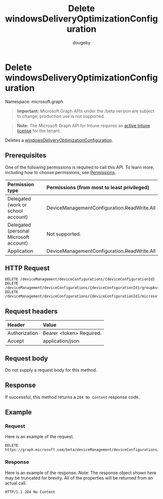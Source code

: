 ﻿---
title: "Delete windowsDeliveryOptimizationConfiguration"
description: "Deletes a windowsDeliveryOptimizationConfiguration."
author: "dougeby"
localization_priority: Normal
ms.prod: "intune"
doc_type: apiPageType
---

# Delete windowsDeliveryOptimizationConfiguration

Namespace: microsoft.graph

> **Important:** Microsoft Graph APIs under the /beta version are subject to change; production use is not supported.

> **Note:** The Microsoft Graph API for Intune requires an [active Intune license](https://go.microsoft.com/fwlink/?linkid=839381) for the tenant.

Deletes a [windowsDeliveryOptimizationConfiguration](../resources/intune-deviceconfig-windowsdeliveryoptimizationconfiguration.md).

## Prerequisites

One of the following permissions is required to call this API. To learn more, including how to choose permissions, see [Permissions](/graph/permissions-reference).

| Permission type                        | Permissions (from most to least privileged) |
| :------------------------------------- | :------------------------------------------ |
| Delegated (work or school account)     | DeviceManagementConfiguration.ReadWrite.All |
| Delegated (personal Microsoft account) | Not supported.                              |
| Application                            | DeviceManagementConfiguration.ReadWrite.All |

## HTTP Request

<!-- {
  "blockType": "ignored"
}
-->

```http
DELETE /deviceManagement/deviceConfigurations/{deviceConfigurationId}
DELETE /deviceManagement/deviceConfigurations/{deviceConfigurationId}/groupAssignments/{deviceConfigurationGroupAssignmentId}/deviceConfiguration
DELETE /deviceManagement/deviceConfigurations/{deviceConfigurationId}/microsoft.graph.windowsDomainJoinConfiguration/networkAccessConfigurations/{deviceConfigurationId}
```

## Request headers

| Header        | Value                          |
| :------------ | :----------------------------- |
| Authorization | Bearer &lt;token&gt; Required. |
| Accept        | application/json               |

## Request body

Do not supply a request body for this method.

## Response

If successful, this method returns a `204 No Content` response code.

## Example

### Request

Here is an example of the request.

```http
DELETE https://graph.microsoft.com/beta/deviceManagement/deviceConfigurations/{deviceConfigurationId}
```

### Response

Here is an example of the response. Note: The response object shown here may be truncated for brevity. All of the properties will be returned from an actual call.

```http
HTTP/1.1 204 No Content
```
